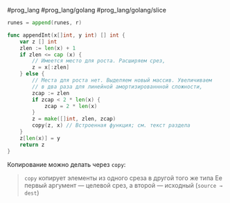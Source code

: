 #prog_lang #prog_lang/golang #prog_lang/golang/slice 

```go
runes = append(runes, r)
```

```go
func appendInt(x[]int, у int) [] int {
	var z [] int
	zlen := len(x) + 1
	if zlen <= cap (x) {
		// Имеется место для роста. Расширяем срез,
		z = х[:zlen]
	} else {
		// Места для роста нет. Выделяем новый массив. Увеличиваем
		// в два раза для линейной амортизированнной сложности,
		zcap := zlen
		if zcap < 2 * len(x) {
			zcap = 2 * len(x)
		}	
		z = make([]int, zlen, zcap)
		сору(z, x) // Встроенная функция; см. текст раздела
	}
	z[len(x)] = у
	return z
}
```

Копирование можно делать через `copy`:

> `сору` копирует элементы из одного среза в другой того же типа
> Ее первый аргумент — целевой срез, а второй — ис­ходный (`source → dest`) 
